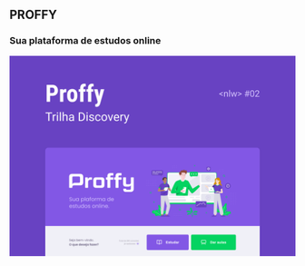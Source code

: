 ## PROFFY


### Sua plataforma de estudos online


<img src="https://raw.githubusercontent.com/RayzaOliveira/proffy/master/docs/assets/capa.png"/>
